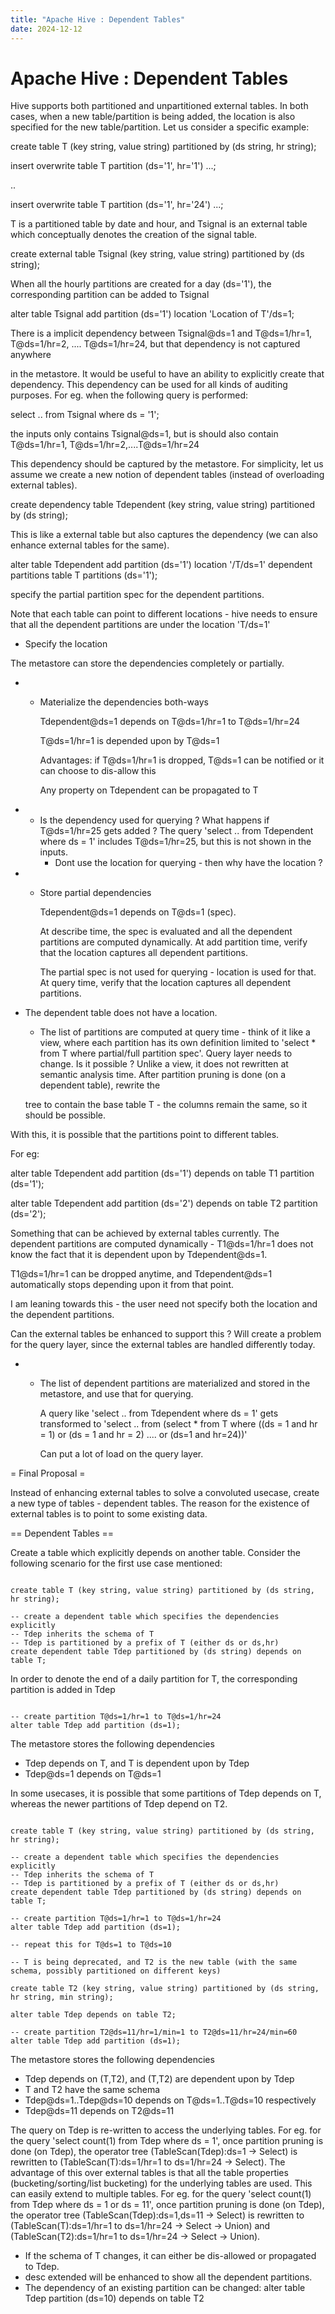 ```yaml
---
title: "Apache Hive : Dependent Tables"
date: 2024-12-12
---
```


# Apache Hive : Dependent Tables

Hive supports both partitioned and unpartitioned external tables. In both cases, when a new table/partition is being added, the location is also specified for the new table/partition. Let us consider a specific example:

create table T (key string, value string) partitioned by (ds string, hr string);  

insert overwrite table T partition (ds='1', hr='1') ...;  

..  

insert overwrite table T partition (ds='1', hr='24') ...;

T is a partitioned table by date and hour, and Tsignal is an external table which conceptually denotes the creation of the signal table.

create external table Tsignal (key string, value string) partitioned by (ds string);

When all the hourly partitions are created for a day (ds='1'), the corresponding partition can be added to Tsignal

alter table Tsignal add partition (ds='1') location 'Location of T'/ds=1;

There is a implicit dependency between Tsignal@ds=1 and T@ds=1/hr=1, T@ds=1/hr=2, .... T@ds=1/hr=24, but that dependency is not captured anywhere  

in the metastore. It would be useful to have an ability to explicitly create that dependency. This dependency can be used for all kinds of auditing purposes. For eg. when the following query is performed:

select .. from Tsignal where ds = '1';

the inputs only contains Tsignal@ds=1, but is should also contain T@ds=1/hr=1, T@ds=1/hr=2,....T@ds=1/hr=24

This dependency should be captured by the metastore. For simplicity, let us assume we create a new notion of dependent tables (instead of overloading external tables).

create dependency table Tdependent (key string, value string) partitioned by (ds string);

This is like a external table but also captures the dependency (we can also enhance external tables for the same).

alter table Tdependent add partition (ds='1') location '/T/ds=1' dependent partitions table T partitions (ds='1');  

specify the partial partition spec for the dependent partitions.  

Note that each table can point to different locations - hive needs to ensure that all the dependent partitions are under the location 'T/ds=1'

* Specify the location

The metastore can store the dependencies completely or partially.

* + Materialize the dependencies both-ways  
	
	Tdependent@ds=1 depends on T@ds=1/hr=1 to T@ds=1/hr=24  
	
	T@ds=1/hr=1 is depended upon by T@ds=1  
	
	Advantages: if T@ds=1/hr=1 is dropped, T@ds=1 can be notified or it can choose to dis-allow this  
	
	Any property on Tdependent can be propagated to T

* + Is the dependency used for querying ? What happens if T@ds=1/hr=25 gets added ? The query 'select .. from Tdependent where ds = 1' includes T@ds=1/hr=25, but this is not shown in the inputs.
	+ Dont use the location for querying - then why have the location ?

* + Store partial dependencies  
	
	Tdependent@ds=1 depends on T@ds=1 (spec).  
	
	At describe time, the spec is evaluated and all the dependent partitions are computed dynamically. At add partition time, verify that the location captures all dependent partitions.   
	
	The partial spec is not used for querying - location is used for that. At query time, verify that the location captures all dependent partitions.

* The dependent table does not have a location.
	+ The list of partitions are computed at query time - think of it like a view, where each partition has its own definition limited to 'select * from T where partial/full partition spec'. Query layer needs to change. Is it possible ? Unlike a view, it does not rewritten at semantic analysis time. After partition pruning is done (on a dependent table), rewrite the  
	
	tree to contain the base table T - the columns remain the same, so it should be possible.

With this, it is possible that the partitions point to different tables.  

For eg:

alter table Tdependent add partition (ds='1') depends on table T1 partition (ds='1');  

alter table Tdependent add partition (ds='2') depends on table T2 partition (ds='2');

Something that can be achieved by external tables currently. The dependent partitions are computed dynamically - T1@ds=1/hr=1 does not know the fact that it is dependent upon by Tdependent@ds=1.  

T1@ds=1/hr=1 can be dropped anytime, and Tdependent@ds=1 automatically stops depending upon it from that point. 

I am leaning towards this - the user need not specify both the location and the dependent partitions.   

Can the external tables be enhanced to support this ? Will create a problem for the query layer, since the external tables are handled differently today.

* + The list of dependent partitions are materialized and stored in the metastore, and use that for querying.  
	
	A query like 'select .. from Tdependent where ds = 1' gets transformed to 'select .. from (select * from T where ((ds = 1 and hr = 1) or (ds = 1 and hr = 2) .... or (ds=1 and hr=24))'  
	
	Can put a lot of load on the query layer.

= Final Proposal =  

Instead of enhancing external tables to solve a convoluted usecase, create a new type of tables - dependent tables. The reason for the existence of external tables is to point to some existing data.

== Dependent Tables ==  

Create a table which explicitly depends on another table. Consider the following scenario for the first use case mentioned:

```

create table T (key string, value string) partitioned by (ds string, hr string);

-- create a dependent table which specifies the dependencies explicitly
-- Tdep inherits the schema of T
-- Tdep is partitioned by a prefix of T (either ds or ds,hr)
create dependent table Tdep partitioned by (ds string) depends on table T;

```

In order to denote the end of a daily partition for T, the corresponding partition is added in Tdep

```

-- create partition T@ds=1/hr=1 to T@ds=1/hr=24
alter table Tdep add partition (ds=1);

```

The metastore stores the following dependencies

* Tdep depends on T, and T is dependent upon by Tdep
* Tdep@ds=1 depends on T@ds=1

In some usecases, it is possible that some partitions of Tdep depends on T, whereas the newer partitions of Tdep depend on T2.

```

create table T (key string, value string) partitioned by (ds string, hr string);

-- create a dependent table which specifies the dependencies explicitly
-- Tdep inherits the schema of T
-- Tdep is partitioned by a prefix of T (either ds or ds,hr)
create dependent table Tdep partitioned by (ds string) depends on table T;

-- create partition T@ds=1/hr=1 to T@ds=1/hr=24
alter table Tdep add partition (ds=1);

-- repeat this for T@ds=1 to T@ds=10

-- T is being deprecated, and T2 is the new table (with the same schema, possibly partitioned on different keys)

create table T2 (key string, value string) partitioned by (ds string, hr string, min string);

alter table Tdep depends on table T2;

-- create partition T2@ds=11/hr=1/min=1 to T2@ds=11/hr=24/min=60
alter table Tdep add partition (ds=1);

```

The metastore stores the following dependencies

* Tdep depends on (T,T2), and (T,T2) are dependent upon by Tdep
* T and T2 have the same schema
* Tdep@ds=1..Tdep@ds=10 depends on T@ds=1..T@ds=10 respectively
* Tdep@ds=11 depends on T2@ds=11

The query on Tdep is re-written to access the underlying tables. For eg. for the query 'select count(1) from Tdep where ds = 1', once partition pruning is done (on Tdep), the operator tree (TableScan(Tdep):ds=1 -> Select) is rewritten to (TableScan(T):ds=1/hr=1 to ds=1/hr=24 -> Select). The advantage of this over external tables is that all the table properties (bucketing/sorting/list bucketing) for the underlying tables are used. This can easily extend to multiple tables. For eg. for the query 'select count(1) from Tdep where ds = 1 or ds = 11', once partition pruning is done (on Tdep), the operator tree (TableScan(Tdep):ds=1,ds=11 -> Select) is rewritten to (TableScan(T):ds=1/hr=1 to ds=1/hr=24 -> Select -> Union) and (TableScan(T2):ds=1/hr=1 to ds=1/hr=24 -> Select -> Union).

* If the schema of T changes, it can either be dis-allowed or propagated to Tdep.
* desc extended will be enhanced to show all the dependent partitions.
* The dependency of an existing partition can be changed: alter table Tdep partition (ds=10) depends on table T2

 

 

